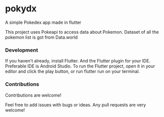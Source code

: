 # pokydx

A simple Pokedex app made in flutter

This project uses Pokeapi to access data about Pokemon.
Dataset of all the pokemon list is got from Data.world

### Development
If you haven't already, install Flutter. And the Flutter plugin for your IDE. Preferable IDE is Android Studio.
To run the Flutter project, open it in your editor and click the play button, or run flutter run on your terminal.


### Contributions
Contributions are welcome!

Feel free to add issues with bugs or ideas. Any pull requests are very welcome!
